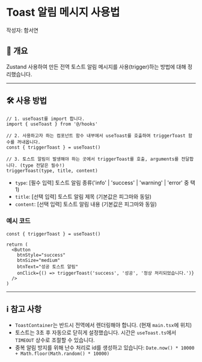 # Toast 알림 메시지 사용법

작성자: 함서연

## 📌 개요

Zustand 사용하여 만든 전역 토스트 알림 메시지를 사용(trigger)하는 방법에 대해 정리했습니다.

---

## 🛠 사용 방법

```tsx
// 1. useToast를 import 합니다.
import { useToast } from '@/hooks'

// 2. 사용하고자 하는 컴포넌트 함수 내부에서 useToast를 호출하여 triggerToast 함수를 꺼내옵니다.
const { triggerToast } = useToast()

// 3. 토스트 알림이 발생해야 하는 곳에서 triggerToast를 호출, arguments를 전달합니다. (type 전달은 필수!)
triggerToast(type, title, content)
```

- `type`: [필수 입력] 토스트 알림 종류('info' | 'success' | 'warning' | 'error' 중 택 1)
- `title`: [선택 입력] 토스트 알림 제목 (기본값은 피그마와 동일)
- `content`: [선택 입력] 토스트 알림 내용 (기본값은 피그마와 동일)

### 예시 코드

```tsx
const { triggerToast } = useToast()

return (
  <Button
    btnStyle="success"
    btnSize="medium"
    btnText="성공 토스트 알림"
    onClick={() => triggerToast('success', '성공', '정상 처리되었습니다.')}
  />
)
```

---

## ℹ️ 참고 사항

- `ToastContainer`는 반드시 전역에서 렌더링해야 합니다. (현재 `main.tsx`에 위치)
- 토스트는 3초 후 자동으로 닫히게 설정했습니다. 시간은 `useToast.ts`에서 `TIMEOUT` 상수로 조절할 수 있습니다.
- 중복 알림 방지를 위해 난수 처리로 id를 생성하고 있습니다: `Date.now() * 10000 + Math.floor(Math.random() * 10000)`
